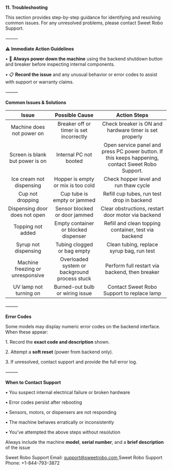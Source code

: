 **11\. Troubleshooting**

This section provides step-by-step guidance for identifying and resolving common issues. For any unresolved problems, please contact Sweet Robo Support.

⸻

⚠️ **Immediate Action Guidelines**

•	🔌 **Always power down the machine** using the backend shutdown button and breaker before inspecting internal components.

•	📋 **Record the issue** and any unusual behavior or error codes to assist with support or warranty claims.

⸻

**Common Issues & Solutions**

| **Issue** | **Possible Cause** | **Action Steps** |
| :-----: | :-----: | :-----: |
| Machine does not power on  | Breaker off or timer is set incorrectly  | Check breaker is ON and hardware timer is set properly |
| Screen is blank but power is on  | Internal PC not booted  | Open service panel and press PC power button. If this keeps happening, contact Sweet Robo Support. |
| Ice cream not dispensing  | Hopper is empty or mix is too cold  | Check hopper level and run thaw cycle |
| Cup not dropping  | Cup tube is empty or jammed  | Refill cup tubes, run test drop in backend |
| Dispensing door does not open  | Sensor blocked or door jammed  | Clear obstructions, restart door motor via backend |
| Topping not added  | Empty container or blocked dispenser  | Refill and clean topping container, test via backend |
| Syrup not dispensing  | Tubing clogged or bag empty  | Clean tubing, replace syrup bag, run test |
| Machine freezing or unresponsive  | Overloaded system or background process stuck  | Perform full restart via backend, then breaker |
| UV lamp not turning on  | Burned-out bulb or wiring issue  | Contact Sweet Robo Support to replace lamp |

⸻

**Error Codes**

Some models may display numeric error codes on the backend interface. When these appear:

1\.	Record the **exact code and description** shown.

2\.	Attempt a **soft reset** (power from backend only).

3\.	If unresolved, contact support and provide the full error log.

⸻

**When to Contact Support**

•	You suspect internal electrical failure or broken hardware

•	Error codes persist after rebooting

•	Sensors, motors, or dispensers are not responding

•	The machine behaves erratically or inconsistently

•	You’ve attempted the above steps without resolution

Always include the machine **model**, **serial number**, and a **brief description** of the issue

Sweet Robo Support Email: [support@sweetrobo.com  ](mailto:support@sweetrobo.com)
Sweet Robo Support Phone: +1-844-793-3872
